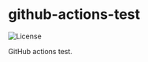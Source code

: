 # github-actions-test

![License](https://img.shields.io/github/license/henryhuang/github-actions-test?style=flat-square)

GitHub actions test.
